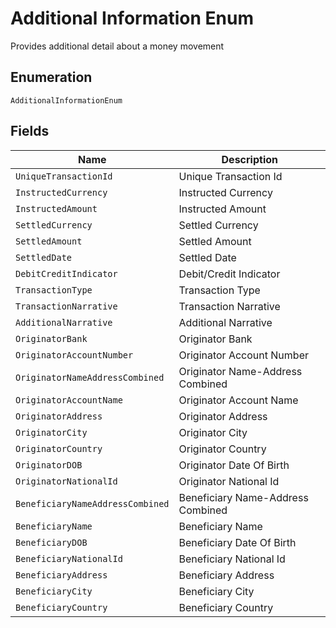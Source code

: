 
# Additional Information Enum

Provides additional detail about a money movement

## Enumeration

`AdditionalInformationEnum`

## Fields

| Name | Description |
|  --- | --- |
| `UniqueTransactionId` | Unique Transaction Id |
| `InstructedCurrency` | Instructed Currency |
| `InstructedAmount` | Instructed Amount |
| `SettledCurrency` | Settled Currency |
| `SettledAmount` | Settled Amount |
| `SettledDate` | Settled Date |
| `DebitCreditIndicator` | Debit/Credit Indicator |
| `TransactionType` | Transaction Type |
| `TransactionNarrative` | Transaction Narrative |
| `AdditionalNarrative` | Additional Narrative |
| `OriginatorBank` | Originator Bank |
| `OriginatorAccountNumber` | Originator Account Number |
| `OriginatorNameAddressCombined` | Originator Name-Address Combined |
| `OriginatorAccountName` | Originator Account Name |
| `OriginatorAddress` | Originator Address |
| `OriginatorCity` | Originator City |
| `OriginatorCountry` | Originator Country |
| `OriginatorDOB` | Originator Date Of Birth |
| `OriginatorNationalId` | Originator National Id |
| `BeneficiaryNameAddressCombined` | Beneficiary Name-Address Combined |
| `BeneficiaryName` | Beneficiary Name |
| `BeneficiaryDOB` | Beneficiary Date Of Birth |
| `BeneficiaryNationalId` | Beneficiary National Id |
| `BeneficiaryAddress` | Beneficiary Address |
| `BeneficiaryCity` | Beneficiary City |
| `BeneficiaryCountry` | Beneficiary Country |

